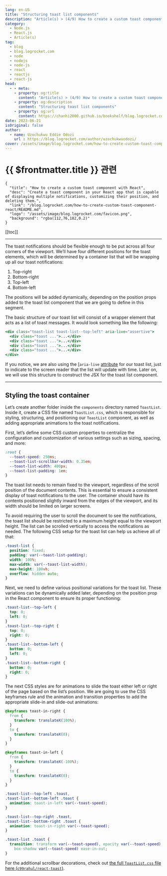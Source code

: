 ```yaml
---
lang: en-US
title: "Structuring toast list components"
description: "Article(s) > (4/9) How to create a custom toast component with React" 
category:
  - Node.js
  - React.js
  - Article(s)
tag:
  - blog
  - blog.logrocket.com
  - node
  - nodejs
  - node-js
  - react
  - reactjs
  - react-js
head:
  - - meta:
    - property: og:title
      content: "Article(s) > (4/9) How to create a custom toast component with React"
    - property: og:description
      content: "Structuring toast list components"
    - property: og:url
      content: https://chanhi2000.github.io/bookshelf/blog.logrocket.com/how-to-create-custom-toast-component-react/structuring-toast-list-components.html
date: 2023-06-21
isOriginal: false
author:
  - name: Uzochukwu Eddie Odozi
    url : https://blog.logrocket.com/author/uzochukwuodozi/
cover: /assets/image/blog.logrocket.com/how-to-create-custom-toast-component-react/banner.png
---
```


# {{ $frontmatter.title }} 관련

```component VPCard
{
  "title": "How to create a custom toast component with React",
  "desc": "Create a toast component in your React app that is capable of displaying multiple notifications, customizing their position, and deleting them.",
  "link": "/blog.logrocket.com/how-to-create-custom-toast-component-react/README.md",
  "logo": "/assets/image/blog.logrocket.com/favicon.png",
  "background": "rgba(112,76,182,0.2)"
}
```

[[toc]]

---

<SiteInfo
  name="How to create a custom toast component with React"
  desc="Create a toast component in your React app that is capable of displaying multiple notifications, customizing their position, and deleting them."
  url="https://blog.logrocket.com/how-to-create-custom-toast-component-react#structuring-toast-list-components"
  logo="/assets/image/blog.logrocket.com/favicon.png"
  preview="/assets/image/blog.logrocket.com/how-to-create-custom-toast-component-react/banner.png"/>

The toast notifications should be flexible enough to be put across all four corners of the viewport. We’ll have four different positions for the toast elements, which will be determined by a container list that will be wrapping up all our toast notifications:

1. Top-right
2. Bottom-right
3. Top-left
4. Bottom-left

The positions will be added dynamically, depending on the position props added to the toast list component that we are going to define in this segment.

The basic structure of our toast list will consist of a wrapper element that acts as a list of toast messages. It would look something like the following:

```jsx
<div class="toast-list toast-list--top-left" aria-live="assertive">
  <div class="toast ...">...</div>
  <div class="toast ...">...</div>
  <div class="toast ...">...</div>
  <div class="toast ...">...</div>
</div>
```

If you notice, we are also using the [<FontIcon icon="fa-brands fa-firefox"/>`aria-live` [attribute](https://developer.mozilla.org/en-US/docs/Web/Accessibility/ARIA/ARIA_Live_Regions) for our toast list, just to indicate to the screen reader that the list will update with time. Later on, we will use this structure to construct the JSX for the toast list component.

---

## Styling the toast container

Let’s create another folder inside the `components` directory named `ToastList`. Inside it, create a CSS file named <FontIcon icon="fa-brands fa-css3-alt"/>`ToastList.css`, which is responsible for styling, structuring, and positioning our `ToastList` component, as well as adding appropriate animations to the toast notifications.

First, let’s define some CSS custom properties to centralize the configuration and customization of various settings such as sizing, spacing, and more:

```css
:root {
  --toast-speed: 250ms;
  --toast-list-scrollbar-width: 0.35em;
  --toast-list-width: 400px;
  --toast-list-padding: 1em;
}
```

The toast list needs to remain fixed to the viewport, regardless of the scroll position of the document contents. This is essential to ensure a consistent display of toast notifications to the user. The container should have its contents positioned slightly inward from the edges of the viewport, and its width should be limited on larger screens.

To avoid requiring the user to scroll the document to see the notifications, the toast list should be restricted to a maximum height equal to the viewport height. The list can be scrolled vertically to access the notifications as needed. The following CSS setup for the toast list can help us achieve all of that:

```css
.toast-list {
  position: fixed;
  padding: var(--toast-list-padding);
  width: 100%;
  max-width: var(--toast-list-width);
  max-height: 100vh;
  overflow: hidden auto;
}
```

Next, we need to define various positional variations for the toast list. These variations can be dynamically added later, depending on the position prop in the React component to ensure its proper functioning:

```css :collapsed-lines
.toast-list--top-left {
  top: 0;
  left: 0;
}
.toast-list--top-right {
  top: 0;
  right: 0;
}
.toast-list--bottom-left {
  bottom: 0;
  left: 0;
}
.toast-list--bottom-right {
  bottom: 0;
  right: 0;
}
```

The next CSS styles are for animations to slide the toast either left or right of the page based on the list’s position. We are going to use the CSS keyframes rule and the animation and transition properties to add the appropriate slide-in and slide-out animations:

```css :collapsed-lines
@keyframes toast-in-right {
  from {
    transform: translateX(100%);
  }
  to {
    transform: translateX(0);
  }
}

@keyframes toast-in-left {
  from {
    transform: translateX(-100%);
  }
  to {
    transform: translateX(0);
  }
}

.toast-list--top-left .toast,
.toast-list--bottom-left .toast {
  animation: toast-in-left var(--toast-speed);
}

.toast-list--top-right .toast,
.toast-list--bottom-right .toast {
  animation: toast-in-right var(--toast-speed);
}

.toast-list .toast {
  transition: transform var(--toast-speed), opacity var(--toast-speed),
    box-shadow var(--toast-speed) ease-in-out;
}
```

For the additional scrollbar decorations, check out [the full <FontIcon icon="fa-brands fa-css3-alt"/>`ToastList.css` file here (<FontIcon icon="iconfont icon-github"/>`c99rahul/react-toast`)](https://github.com/c99rahul/react-toast/blob/main/src/components/ToastList/ToastList.css).
